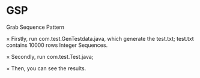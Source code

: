 # GSP
Grab Sequence Pattern   
  
  × Firstly, run com.test.GenTestdata.java, which generate the test.txt; test.txt contains 10000 rows Integer Sequences.     
  
  × Secondly, run com.test.Test.java;
  
  × Then, you can see the results. 
